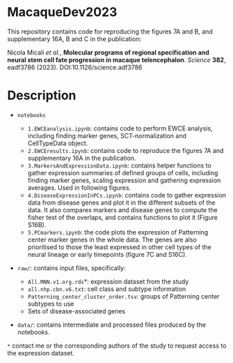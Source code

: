 # MacaqueDev2023

This repository contains code for reproducing the figures 7A and B, and supplementary 16A, B and C in the publication:


Nicola Micali *et al.*, **Molecular programs of regional specification and neural stem cell fate progression in macaque telencephalon**. *Science* **382**, eadf3786 (2023). DOI:10.1126/science.adf3786


# Description

- `notebooks`
  - `1.EWCEanalysis.ipynb`: contains code to perform EWCE analysis, including finding marker genes, SCT-normalization and CellTypeData object.
  - `2.EWCEresults.ipynb`: contains code to reproduce the figures 7A and supplementary 16A in the publication.
  - `3.MarkersAndExpressionData.ipynb`: contains helper functions to gather expression summaries of defined groups of cells, including finding marker genes, scaling expression and gathering expression averages. Used in following figures.
  - `4.DiseaseExpressionInPCs.ipynb`: contains code to gather expression data from disease genes and plot it in the different subsets of the data. It also compares markers and disease genes to compute the fisher test of the overlaps, and contains functions to plot it (Figure S16B).
  - `5.PCmarkers.ipynb`: the code plots the expression of Patterning center marker genes in the whole data. The genes are also prioritised to those the least expressed in other cell types of the neural lineage or early timepoints (figure 7C and S16C).

- `raw/`: contains input files, specifically:
  - `All.MNN.v1.org.rds`*: expression dataset from the study
  - `all.nhp.cbn.v6.txt`: cell class and subtype information
  - `Patterning_center_cluster_order.tsv`: groups of Patterning center subtypes to use
  - Sets of disease-associated genes

- `data/`: contains intermediate and processed files produced by the notebooks. 


`*` contact me or the corresponding authors of the study to request access to the expression dataset.
